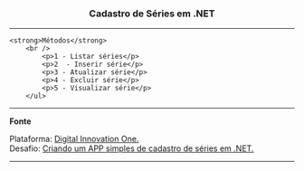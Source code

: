 <h3 align="center">Cadastro de Séries em .NET</h3>

<hr />


    <strong>Métodos</strong>
        <br />
            <p>1 - Listar séries</p>
            <p>2  - Inserir série</p>
            <p>3 - Atualizar série</p>
            <p>4 - Excluir série</p>
            <p>5 - Visualizar série</p>
        </ul>


<hr />


  <strong>Fonte</strong>
    <br />
    <p align="left">
        Plataforma: <a href="https://web.digitalinnovation.one/home">Digital Innovation One.</a>
        <br /> 
        Desafio: <a href="https://web.digitalinnovation.one/lab/criando-um-app-de-cadastro-em-memoria-implementando-crud-de-series-em-net/learning/9432e625-663e-481a-971b-c77a4aa96d16">Criando um APP simples de cadastro de séries em .NET.</a>
    </p>


<hr />
